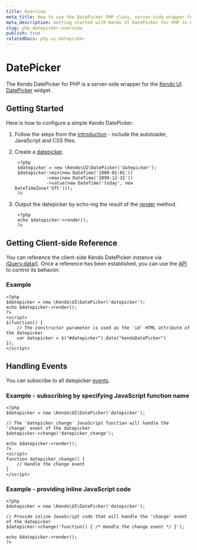```yaml
---
title: Overview
meta_title: How to use the DatePicker PHP class, server-side wrapper for Kendo UI DatePicker widget
meta_description: Getting started with Kendo UI DatePicker for PHP in quick steps - configure Kendo UI DatePicker widget and operate Kendo UI DatePicker events.
slug: php-datepicker-overview
publish: true
relatedDocs: php-ui-datepicker
---
```


# DatePicker

The Kendo DatePicker for PHP is a server-side wrapper for the [Kendo UI DatePicker](http://docs.kendoui.com/api/web/datepicker) widget.

## Getting Started

Here is how to configure a simple Kendo DatePicker:

1. Follow the steps from the [introduction](/getting-started/using-kendo-with/php/introduction) - include the autoloader, JavaScript and CSS files.

2. Create a [datepicker](/api/wrappers/php/Kendo/UI/DatePicker).

        <?php
        $datepicker = new \Kendo\UI\DatePicker('datepicker');
        $datepicker->min(new DateTime('1900-01-01'))
                   ->max(new DateTime('2099-12-31'))
                   ->value(new DateTime('today', new DateTimeZone('UTC')));
        ?>

3. Output the datepicker by echo-ing the result of the [render](/api/wrappers/php/Kendo/UI/Widget#render) method.

        <?php
        echo $datepicker->render();
        ?>


## Getting Client-side Reference

You can reference the client-side Kendo DatePicker instance via [jQuery.data()](http://api.jquery.com/jQuery.data/).
Once a reference has been established, you can use the [API](/api/web/datepicker#methods) to control its behavior.


### Example

    <?php
    $datepicker = new \Kendo\UI\DatePicker('datepicker');
    echo $datepicker->render();
    ?>
    <script>
    $(function() {
        // The constructor parameter is used as the 'id' HTML attribute of the datepicker
        var datepicker = $("#datepicker").data("kendoDatePicker")
    });
    </script>

## Handling Events

You can subscribe to all datepicker [events](/api/web/datepicker#events).

### Example - subscribing by specifying JavaScript function name

    <?php
    $datepicker = new \Kendo\UI\DatePicker('datepicker');

    // The 'datepicker_change' JavaScript function will handle the 'change' event of the datepicker
    $datepicker->change('datepicker_change');

    echo $datepicker->render();
    ?>
    <script>
    function datepicker_change() {
        // Handle the change event
    }
    </script>

### Example - providing inline JavaScript code

    <?php
    $datepicker = new \Kendo\UI\DatePicker('datepicker');

    // Provide inline JavaScript code that will handle the 'change' event of the datepicker
    $datepicker->change('function() { /* Handle the change event */ }');

    echo $datepicker->render();
    ?>
